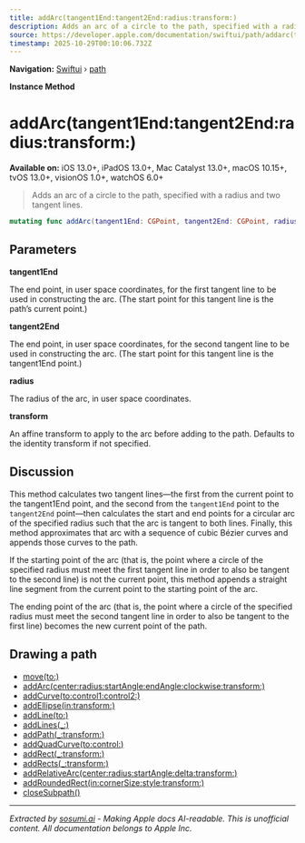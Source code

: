 ```yaml
---
title: addArc(tangent1End:tangent2End:radius:transform:)
description: Adds an arc of a circle to the path, specified with a radius and two tangent lines.
source: https://developer.apple.com/documentation/swiftui/path/addarc(tangent1end:tangent2end:radius:transform:)
timestamp: 2025-10-29T00:10:06.732Z
---
```


**Navigation:** [Swiftui](/documentation/swiftui) › [path](/documentation/swiftui/path)

**Instance Method**

# addArc(tangent1End:tangent2End:radius:transform:)

**Available on:** iOS 13.0+, iPadOS 13.0+, Mac Catalyst 13.0+, macOS 10.15+, tvOS 13.0+, visionOS 1.0+, watchOS 6.0+

> Adds an arc of a circle to the path, specified with a radius and two tangent lines.

```swift
mutating func addArc(tangent1End: CGPoint, tangent2End: CGPoint, radius: CGFloat, transform: CGAffineTransform = .identity)
```

## Parameters

**tangent1End**

The end point, in user space coordinates, for the first tangent line to be used in constructing the arc. (The start point for this tangent line is the path’s current point.)



**tangent2End**

The end point, in user space coordinates, for the second tangent line to be used in constructing the arc. (The start point for this tangent line is the tangent1End point.)



**radius**

The radius of the arc, in user space coordinates.



**transform**

An affine transform to apply to the arc before adding to the path. Defaults to the identity transform if not specified.



## Discussion

This method calculates two tangent lines—the first from the current point to the tangent1End point, and the second from the `tangent1End` point to the `tangent2End` point—then calculates the start and end points for a circular arc of the specified radius such that the arc is tangent to both lines. Finally, this method approximates that arc with a sequence of cubic Bézier curves and appends those curves to the path.

If the starting point of the arc (that is, the point where a circle of the specified radius must meet the first tangent line in order to also be tangent to the second line) is not the current point, this method appends a straight line segment from the current point to the starting point of the arc.

The ending point of the arc (that is, the point where a circle of the specified radius must meet the second tangent line in order to also be tangent to the first line) becomes the new current point of the path.

## Drawing a path

- [move(to:)](/documentation/swiftui/path/move(to:))
- [addArc(center:radius:startAngle:endAngle:clockwise:transform:)](/documentation/swiftui/path/addarc(center:radius:startangle:endangle:clockwise:transform:))
- [addCurve(to:control1:control2:)](/documentation/swiftui/path/addcurve(to:control1:control2:))
- [addEllipse(in:transform:)](/documentation/swiftui/path/addellipse(in:transform:))
- [addLine(to:)](/documentation/swiftui/path/addline(to:))
- [addLines(_:)](/documentation/swiftui/path/addlines(_:))
- [addPath(_:transform:)](/documentation/swiftui/path/addpath(_:transform:))
- [addQuadCurve(to:control:)](/documentation/swiftui/path/addquadcurve(to:control:))
- [addRect(_:transform:)](/documentation/swiftui/path/addrect(_:transform:))
- [addRects(_:transform:)](/documentation/swiftui/path/addrects(_:transform:))
- [addRelativeArc(center:radius:startAngle:delta:transform:)](/documentation/swiftui/path/addrelativearc(center:radius:startangle:delta:transform:))
- [addRoundedRect(in:cornerSize:style:transform:)](/documentation/swiftui/path/addroundedrect(in:cornersize:style:transform:))
- [closeSubpath()](/documentation/swiftui/path/closesubpath())

---

*Extracted by [sosumi.ai](https://sosumi.ai) - Making Apple docs AI-readable.*
*This is unofficial content. All documentation belongs to Apple Inc.*
